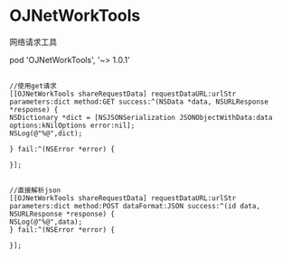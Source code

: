 # OJNetWorkTools
网络请求工具


pod 'OJNetWorkTools', '~> 1.0.1'

<pre><code>
//使用get请求
[[OJNetWorkTools shareRequestData] requestDataURL:urlStr parameters:dict method:GET success:^(NSData *data, NSURLResponse *response) {
NSDictionary *dict = [NSJSONSerialization JSONObjectWithData:data options:kNilOptions error:nil];
NSLog(@"%@",dict);

} fail:^(NSError *error) {

}];
</code></pre>

<pre><code>
//直接解析json
[[OJNetWorkTools shareRequestData] requestDataURL:urlStr parameters:dict method:POST dataFormat:JSON success:^(id data, NSURLResponse *response) {
NSLog(@"%@",data);
} fail:^(NSError *error) {

}];
</code></pre>
